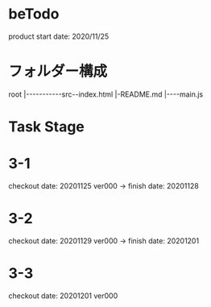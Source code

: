 # beTodo

product start date: 2020/11/25

# フォルダー構成

root
|-----------src--index.html
|-README.md |----main.js

# Task Stage

# 3-1

checkout date: 20201125 ver000
-> finish date: 20201128

# 3-2

checkout date: 20201129 ver000
-> finish date: 20201201

# 3-3

checkout date: 20201201 ver000
